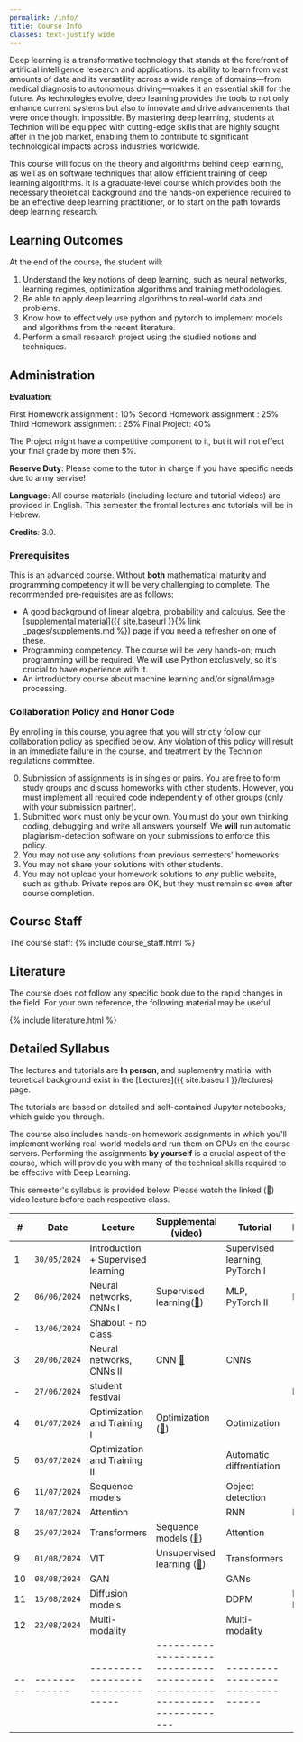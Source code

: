 ```yaml
---
permalink: /info/
title: Course Info
classes: text-justify wide
---
```


Deep learning is a transformative technology that stands at the forefront of artificial intelligence research and applications. Its ability to learn from vast amounts of data and its versatility across a wide range of domains—from medical diagnosis to autonomous driving—makes it an essential skill for the future. As technologies evolve, deep learning provides the tools to not only enhance current systems but also to innovate and drive advancements that were once thought impossible. By mastering deep learning, students at Technion will be equipped with cutting-edge skills that are highly sought after in the job market, enabling them to contribute to significant technological impacts across industries worldwide.

This course will focus on the theory and algorithms behind deep learning, as
well as on software techniques that allow efficient training of
deep learning algorithms. It is a graduate-level course which provides both the
necessary theoretical background and the hands-on experience required to be an
effective deep learning practitioner, or to start on the path towards deep
learning research.

## Learning Outcomes

At the end of the course, the student will:

1.	Understand the key notions of deep learning, such as neural networks,
    learning regimes, optimization algorithms and training methodologies.
1.  Be able to apply deep learning algorithms to real-world data and problems.
1.	Know how to effectively use python and pytorch to implement models and
    algorithms from the recent literature.
1.	Perform a small research project using the studied notions and techniques.


## Administration

**Evaluation**: 

First Homework assignment : 10% 
Second Homework assignment : 25%
Third Homework assignment : 25%
Final Project: 40%

The Project might have a competitive component to it, but it will not effect your final grade by more then 5%.

**Reserve Duty**: Please come to the tutor in charge if you have specific needs due to army servise!

**Language**: All course materials (including lecture and tutorial videos) are provided in English.
This semester the frontal lectures and tutorials will be in Hebrew.

**Credits**: 3.0.

### Prerequisites

This is an advanced course. Without **both** mathematical maturity and
programming competency it will be very challenging to complete.
The recommended pre-requisites are as follows:

- A good background of linear algebra, probability and calculus. See the
  [supplemental material]({{ site.baseurl }}{% link _pages/supplements.md %})
  page if you need a refresher on one of these.
- Programming competency. The course will be very hands-on; much programming
  will be required.  We will use Python exclusively, so it's crucial to have
  experience with it.
- An introductory course about machine learning and/or signal/image processing.

### Collaboration Policy and Honor Code

By enrolling in this course, you agree that you will strictly follow our
collaboration policy as specified below. Any violation of this policy will
result in an immediate failure in the course, and treatment by the Technion
regulations committee.

0. Submission of assignments is in singles or pairs.
   You are free to form study groups and discuss homeworks with other students.
   However, you must implement all required code independently of other groups
   (only with your submission partner).
1. Submitted work must only be your own. You must do your own thinking,
   coding, debugging and write all answers yourself. We **will** run automatic
   plagiarism-detection software on your submissions to enforce this policy.
3. You may not use any solutions from previous semesters' homeworks.
4. You may not share your solutions with other students.
5. You may not upload your homework solutions to *any* public website, such as
   github. Private repos are OK, but they must remain so even after course completion.

## Course Staff
The course staff:
{% include course_staff.html %}

## Literature

The course does not follow any specific book due to the rapid changes in the field.
For your own reference, the following material may be useful.

{% include literature.html %}

## Detailed Syllabus


The lectures and tutorials are **In person**, and suplementry matirial with teoretical background 
exist in the [Lectures]({{ site.baseurl }}/lectures) page.

The tutorials are based on detailed and self-contained Jupyter notebooks, which guide you through.

The course also includes hands-on homework assignments in which you'll
implement working real-world models and run them on GPUs on the course servers.
Performing the assignments **by yourself**  is a crucial aspect of the course, which
will provide you with many of the technical skills required to be effective
with Deep Learning.

This semester's syllabus is provided below. Please watch the linked (🔗) video
lecture before each respective class.

| #    | Date             | Lecture                             | Supplemental (video)                                                      | Tutorial                          | Homework    |
| ---- | -------------    | -------------------------------     | ------------------------------------------------------------------------- | --------------------------------- | ----------  |
| 1    | `30/05/2024`     | Introduction + Supervised learning  |                                                                           | Supervised learning, PyTorch I 	  |             |
| 2    | `06/06/2024`     | Neural networks, CNNs I             | Supervised learning([🔗]({{site.baseurl}}/lectures/02-supervised/))       | MLP, PyTorch II                   |    HW1      |
|  -   | `13/06/2024`     | Shabout - no class                  |                                                                           |                                   |             |
| 3    | `20/06/2024`     | Neural networks, CNNs II            | CNN    [🔗]({{site.baseurl}}/lectures/03-neural_nets/)                    | CNNs                              |             |
|  -   | `27/06/2024`     | student festival                    |                                                                           |                                   |    HW2      |
| 4    | `01/07/2024`     | Optimization and Training I         | Optimization ([🔗]({{site.baseurl}}/lectures/04-optimization/))           | Optimization                      |             |
| 5    | `03/07/2024`     | Optimization and Training II        |                                                                           | Automatic diffrentiation        	|             |
| 6    | `11/07/2024`     | Sequence models                     |                                                                           | Object detection				        	|             |
| 7    | `18/07/2024`     | Attention                           |                                                                           | RNN			    				              |    HW3      |
| 8    | `25/07/2024`     | Transformers  	                    | Sequence models ([🔗]({{site.baseurl}}/lectures/05-sequence/))            | Attention                 		    |             |
| 9    | `01/08/2024`     | VIT       		           			| Unsupervised learning ([🔗]({{site.baseurl}}/lectures/06-unsupervised/))  | Transformers	           		            |             |
| 10   | `08/08/2024`     | GAN                                 |                                                                           | GANs			                      	|             |
| 11   | `15/08/2024`     | Diffusion models                    |                                                                           | DDPM	                   	      	|Final Project|
| 12   | `22/08/2024`     | Multi-modality                      |                                                                           | Multi-modality                    |            | 
| ---- | -------------    | --------------------------------    | ------------------------------------------------------------------------- | --------------------------------- | ----------- |

